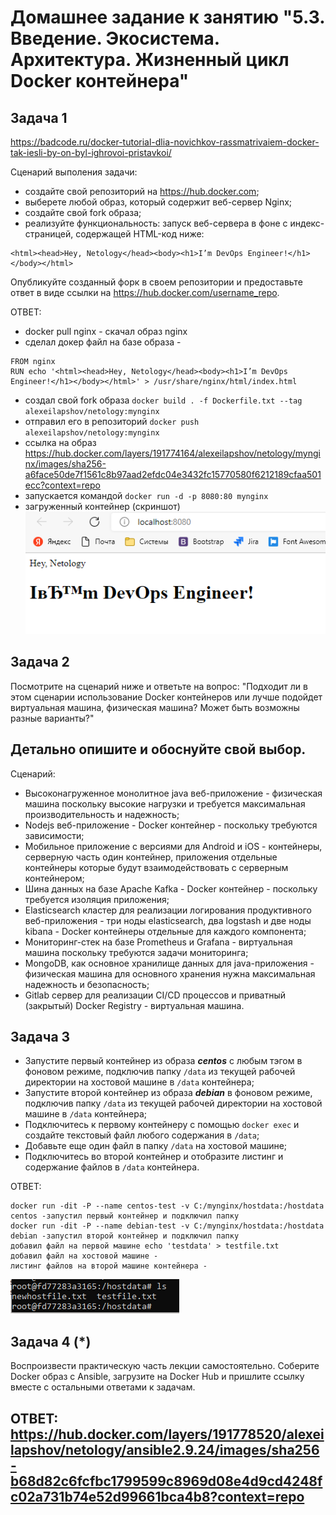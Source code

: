 
# Домашнее задание к занятию "5.3. Введение. Экосистема. Архитектура. Жизненный цикл Docker контейнера"


## Задача 1
https://badcode.ru/docker-tutorial-dlia-novichkov-rassmatrivaiem-docker-tak-iesli-by-on-byl-ighrovoi-pristavkoi/

Сценарий выполения задачи:

- создайте свой репозиторий на https://hub.docker.com;
- выберете любой образ, который содержит веб-сервер Nginx;
- создайте свой fork образа;
- реализуйте функциональность:
запуск веб-сервера в фоне с индекс-страницей, содержащей HTML-код ниже:
```
<html><head>Hey, Netology</head><body><h1>I’m DevOps Engineer!</h1></body></html>
```
Опубликуйте созданный форк в своем репозитории и предоставьте ответ в виде ссылки на https://hub.docker.com/username_repo.

ОТВЕТ:
- docker pull nginx - скачал образ nginx
- сделал докер файл на базе образа -
```
FROM nginx
RUN echo '<html><head>Hey, Netology</head><body><h1>I’m DevOps Engineer!</h1></body></html>' > /usr/share/nginx/html/index.html
```
- создал свой fork образа `docker build . -f Dockerfile.txt --tag alexeilapshov/netology:mynginx`
- отправил его в репозиторий `docker push alexeilapshov/netology:mynginx`
- ссылка на образ
https://hub.docker.com/layers/191774164/alexeilapshov/netology/mynginx/images/sha256-a6face50de7f1561c8b97aad2efdc04e3432fc15770580f6212189cfaa501ecc?context=repo
- запускается командой `docker run -d -p 8080:80 mynginx`
- загруженный контейнер (скриншот)
![Скриншот](img/5-3/загруженный%20контейнер.png)


## Задача 2

Посмотрите на сценарий ниже и ответьте на вопрос:
"Подходит ли в этом сценарии использование Docker контейнеров или лучше подойдет виртуальная машина, физическая машина? 
Может быть возможны разные варианты?"

Детально опишите и обоснуйте свой выбор.
--
Сценарий:
- Высоконагруженное монолитное java веб-приложение - физическая машина поскольку высокие нагрузки и требуется максимальная производительность и надежность;
- Nodejs веб-приложение - Docker контейнер - поскольку требуются зависимости;
- Мобильное приложение c версиями для Android и iOS - контейнеры, серверную часть один контейнер, приложения отдельные контейнеры которые будут взаимодействовать с серверным контейнером;
- Шина данных на базе Apache Kafka - Docker контейнер - поскольку требуется изоляция приложения;
- Elasticsearch кластер для реализации логирования продуктивного веб-приложения - три ноды elasticsearch, два logstash и две ноды kibana - Docker контейнеры отдельные для каждого компонента;
- Мониторинг-стек на базе Prometheus и Grafana - виртуальная машина поскольку требуются задачи мониторинга;
- MongoDB, как основное хранилище данных для java-приложения - физическая машина для основного хранения нужна максимальная надежность и безопасность;
- Gitlab сервер для реализации CI/CD процессов и приватный (закрытый) Docker Registry - виртуальная машина.

## Задача 3

- Запустите первый контейнер из образа ***centos*** c любым тэгом в фоновом режиме, подключив папку ```/data``` из текущей рабочей директории на хостовой машине в ```/data``` контейнера;
- Запустите второй контейнер из образа ***debian*** в фоновом режиме, подключив папку ```/data``` из текущей рабочей директории на хостовой машине в ```/data``` контейнера;
- Подключитесь к первому контейнеру с помощью ```docker exec``` и создайте текстовый файл любого содержания в ```/data```;
- Добавьте еще один файл в папку ```/data``` на хостовой машине;
- Подключитесь во второй контейнер и отобразите листинг и содержание файлов в ```/data``` контейнера.

ОТВЕТ:
```commandline
docker run -dit -P --name centos-test -v C:/mynginx/hostdata:/hostdata centos -запустил первый контейнер и подключил папку
docker run -dit -P --name debian-test -v C:/mynginx/hostdata:/hostdata debian -запустил второй контейнер и подключил папку
добавил файл на первой машине echo 'testdata' > testfile.txt
добавил файл на хостовой машине - 
листинг файлов на второй машине контейнера -
```
![Скриншот](img/5-3/листингфайлов%20на%20второй%20машине.png)


## Задача 4 (*)

Воспроизвести практическую часть лекции самостоятельно.
Соберите Docker образ с Ansible, загрузите на Docker Hub и пришлите ссылку вместе с остальными ответами к задачам.

ОТВЕТ:
https://hub.docker.com/layers/191778520/alexeilapshov/netology/ansible2.9.24/images/sha256-b68d82c6fcfbc1799599c8969d08e4d9cd4248fc02a731b74e52d99661bca4b8?context=repo
---